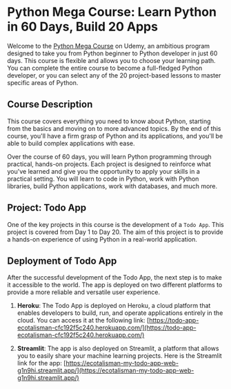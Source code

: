 # Python Mega Course: Learn Python in 60 Days, Build 20 Apps

Welcome to the [Python Mega Course](https://www.udemy.com/course/the-python-mega-course/) on Udemy, an ambitious program designed to take you from Python beginner to Python developer in just 60 days. This course is flexible and allows you to choose your learning path. You can complete the entire course to become a full-fledged Python developer, or you can select any of the 20 project-based lessons to master specific areas of Python.

## Course Description

This course covers everything you need to know about Python, starting from the basics and moving on to more advanced topics. By the end of this course, you'll have a firm grasp of Python and its applications, and you'll be able to build complex applications with ease.

Over the course of 60 days, you will learn Python programming through practical, hands-on projects. Each project is designed to reinforce what you've learned and give you the opportunity to apply your skills in a practical setting. You will learn to code in Python, work with Python libraries, build Python applications, work with databases, and much more.

## Project: Todo App

One of the key projects in this course is the development of a `Todo App`. This project is covered from Day 1 to Day 20. The aim of this project is to provide a hands-on experience of using Python in a real-world application. 

## Deployment of Todo App

After the successful development of the Todo App, the next step is to make it accessible to the world. The app is deployed on two different platforms to provide a more reliable and versatile user experience.

1. **Heroku**: The Todo App is deployed on Heroku, a cloud platform that enables developers to build, run, and operate applications entirely in the cloud. You can access it at the following link: [https://todo-app-ecotalisman-cfc192f5c240.herokuapp.com/](https://todo-app-ecotalisman-cfc192f5c240.herokuapp.com/)

2. **Streamlit**: The app is also deployed on Streamlit, a platform that allows you to easily share your machine learning projects. Here is the Streamlit link for the app: [https://ecotalisman-my-todo-app-web-g1n9hi.streamlit.app/](https://ecotalisman-my-todo-app-web-g1n9hi.streamlit.app/)

